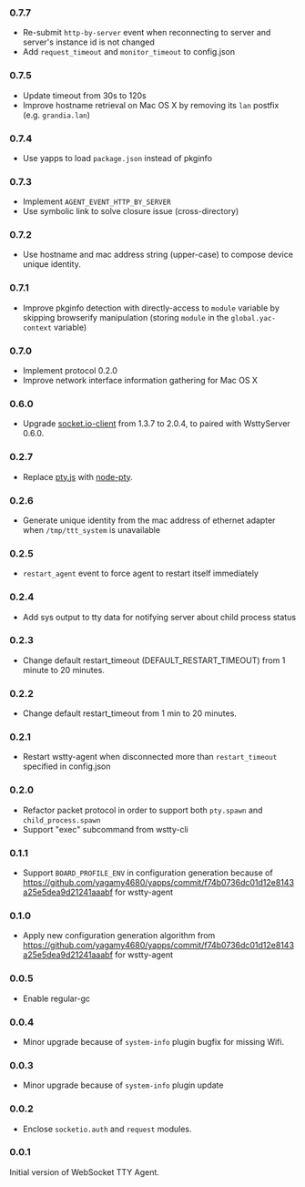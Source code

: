 ### 0.7.7

- Re-submit `http-by-server` event when reconnecting to server and server's instance id is not changed
- Add `request_timeout` and `monitor_timeout` to config.json

### 0.7.5

- Update timeout from 30s to 120s
- Improve hostname retrieval on Mac OS X by removing its `lan` postfix (e.g. `grandia.lan`)

### 0.7.4

- Use yapps to load `package.json` instead of pkginfo

### 0.7.3

- Implement `AGENT_EVENT_HTTP_BY_SERVER`
- Use symbolic link to solve closure issue (cross-directory)

### 0.7.2

- Use hostname and mac address string (upper-case) to compose device unique identity.

### 0.7.1

- Improve pkginfo detection with directly-access to `module` variable by skipping browserify manipulation (storing `module` in the `global.yac-context` variable)

### 0.7.0

- Implement protocol 0.2.0
- Improve network interface information gathering for Mac OS X

### 0.6.0

- Upgrade [socket.io-client](https://github.com/socketio/socket.io-client) from 1.3.7 to 2.0.4, to paired with WsttyServer 0.6.0.

### 0.2.7

- Replace [pty.js](https://github.com/chjj/pty.js) with [node-pty](https://github.com/Tyriar/node-pty).

### 0.2.6

- Generate unique identity from the mac address of ethernet adapter when `/tmp/ttt_system` is unavailable

### 0.2.5

- `restart_agent` event to force agent to restart itself immediately

### 0.2.4

- Add sys output to tty data for notifying server about child process status

### 0.2.3

- Change default restart_timeout (DEFAULT_RESTART_TIMEOUT) from 1 minute to 20 minutes.

### 0.2.2

- Change default restart_timeout from 1 min to 20 minutes.

### 0.2.1

- Restart wstty-agent when disconnected more than `restart_timeout` specified in config.json

### 0.2.0

- Refactor packet protocol in order to support both `pty.spawn` and `child_process.spawn`
- Support "exec" subcommand from wstty-cli

### 0.1.1

- Support `BOARD_PROFILE_ENV` in configuration generation because of https://github.com/yagamy4680/yapps/commit/f74b0736dc01d12e8143a25e5dea9d21241aaabf for wstty-agent

### 0.1.0

- Apply new configuration generation algorithm from https://github.com/yagamy4680/yapps/commit/f74b0736dc01d12e8143a25e5dea9d21241aaabf for wstty-agent

### 0.0.5

- Enable regular-gc

### 0.0.4

- Minor upgrade because of `system-info` plugin bugfix for missing Wifi.

### 0.0.3

- Minor upgrade because of `system-info` plugin update

### 0.0.2

- Enclose `socketio.auth` and `request` modules.

### 0.0.1

Initial version of WebSocket TTY Agent.
